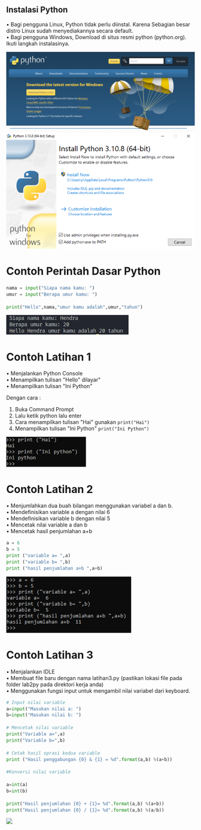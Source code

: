## Instalasi Python
• Bagi pengguna Linux, Python tidak perlu diinstal.
Karena Sebagian besar distro Linux sudah
menyediakannya secara default.  
• Bagi pengguna Windows, Download di situs resmi
python (python.org). Ikuti langkah instalasinya.

![](ss/1.png)  
![](ss/2.png)  

# Contoh Perintah Dasar Python
```py
nama = input("Siapa nama kamu: ")
umur = input("Berapa umur kamu: ")

print("Hello",nama,"umur kamu adalah",umur,"tahun")
```
![](ss/3.png)
# Contoh Latihan 1

• Menjalankan Python Console  
• Menampilkan tulisan "Hello" dilayar"  
• Menampilkan tulisan "Ini Python"  

Dengan cara :
1. Buka Command Prompt 
2. Lalu ketik python lalu enter  
3. Cara menampilkan tulisan "Hai" gunakan ```print("Hai")```  
4. Menampilkan tulisan "Ini Python" ```print("Ini Python")```  

![](ss/4.png) 

# Contoh Latihan 2 

• Menjumlahkan dua buah bilangan menggunakan variabel a dan b.  
• Mendefinisikan variable a dengan nilai 6  
• Mendefinisikan variable b dengan nilai 5  
• Mencetak nilai variable a dan b  
• Mencetak hasil penjumlahan a+b  

```py
a = 6  
b = 5  
print ("variable a= ",a)  
print ("variable b= ",b)  
print ("hasil penjumlahan a+b ",a+b)  
```

![](ss/5.png)  

# Contoh Latihan 3

• Menjalankan IDLE  
• Membuat file baru dengan nama latihan3.py (pastikan lokasi file pada folder lab2py pada direktori kerja anda)  
• Menggunakan fungsi input untuk mengambil nilai variabel dari keyboard.  

```py
# Input nilai variable
a=input("Masukan nilai a: ")
b=input("Masukan nilai b: ")

# Mencetak nilai variable
print("Variable a=",a)
print("Variable b=",b)

# Cetak hasil oprasi kedua variable 
print ("Hasil penggabungan {0} & {1} = %d".format(a,b) %(a+b))

#Konversi nilai variable

a=int(a)
b=int(b)

print("Hasil penjumlahan {0} + {1}= %d".format(a,b) %(a+b))
print("Hasil penjumlahan {0} / {1}= %d".format(a,b) %(a/b))
```  

![](img/ss6.png)